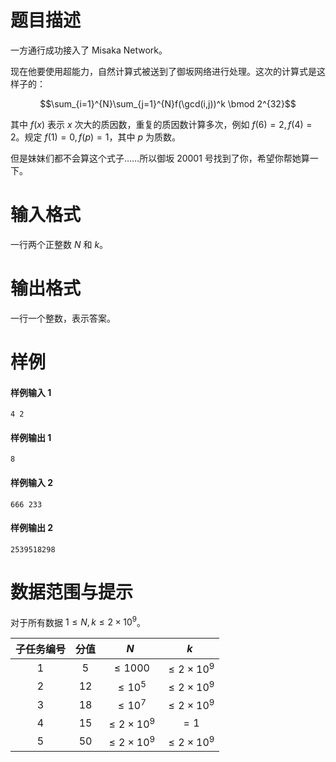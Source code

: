 
# 题目描述

一方通行成功接入了 Misaka Network。

现在他要使用超能力，自然计算式被送到了御坂网络进行处理。这次的计算式是这样子的：

$$\sum_{i=1}^{N}\sum_{j=1}^{N}f(\gcd(i,j))^k \bmod 2^{32}$$

其中 $f(x)$ 表示 $x$ 次大的质因数，重复的质因数计算多次，例如 $f(6)=2,f(4)=2$。规定 $f(1)=0,f(p)=1$，其中 $p$ 为质数。

但是妹妹们都不会算这个式子……所以御坂 20001 号找到了你，希望你帮她算一下。


<!--计算 $\sum_{i=1}^{N}\sum_{j=1}^{N}f(\gcd(i,j))^k \bmod 2^{32}$。-->

# 输入格式

一行两个正整数 $N$ 和 $k$。

# 输出格式

一行一个整数，表示答案。

# 样例

#### 样例输入 1
```plain
4 2
```

#### 样例输出 1
```plain
8
```

#### 样例输入 2
```plain
666 233
```

#### 样例输出 2
```plain
2539518298
```

# 数据范围与提示

对于所有数据 $1 \leq N,k \leq 2 \times 10^9$。

|子任务编号|分值|$N$|$k$|
|:------------:|:----:|:------------:|:--------:|
|1|$5$|$\leq 1000$|$\leq2 \times 10^9$|
|2|$12$|$\leq 10^5$|$\leq2 \times 10^9$|
|3|$18$|$\leq 10^7$|$\leq2 \times 10^9$|
|4|$15$|$\leq 2 \times 10^9$|$=1$|
|5|$50$|$\leq 2 \times 10^9$|$\leq 2 \times 10^9$|

